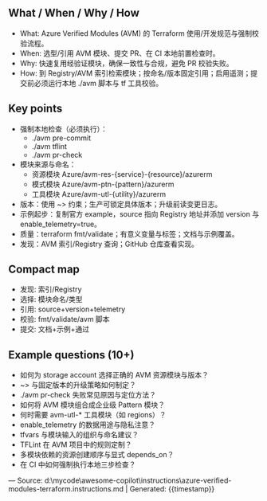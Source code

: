 ## What / When / Why / How
- What: Azure Verified Modules (AVM) 的 Terraform 使用/开发规范与强制校验流程。
- When: 选型/引用 AVM 模块、提交 PR、在 CI 本地前置检查时。
- Why: 快速复用经验证模块，确保一致性与合规，避免 PR 校验失败。
- How: 到 Registry/AVM 索引检索模块；按命名/版本固定引用；启用遥测；提交前必须运行本地 ./avm 脚本与 tf 工具校验。

## Key points
- 强制本地检查（必须执行）：
  - ./avm pre-commit
  - ./avm tflint
  - ./avm pr-check
- 模块来源与命名：
  - 资源模块 Azure/avm-res-{service}-{resource}/azurerm
  - 模式模块 Azure/avm-ptn-{pattern}/azurerm
  - 工具模块 Azure/avm-utl-{utility}/azurerm
- 版本：使用 ~> 约束；生产可锁定具体版本；升级前读变更日志。
- 示例起步：复制官方 example，source 指向 Registry 地址并添加 version 与 enable_telemetry=true。
- 质量：terraform fmt/validate；有意义变量与标签；文档与示例覆盖。
- 发现：AVM 索引/Registry 查询；GitHub 仓库查看实现。

## Compact map
- 发现: 索引/Registry
- 选择: 模块命名/类型
- 引用: source+version+telemetry
- 校验: fmt/validate/avm 脚本
- 提交: 文档+示例+通过

## Example questions (10+)
- 如何为 storage account 选择正确的 AVM 资源模块与版本？
- ~> 与固定版本的升级策略如何制定？
- ./avm pr-check 失败常见原因与定位方法？
- 如何将 AVM 模块组合成企业级 Pattern 模块？
- 何时需要 avm-utl-* 工具模块（如 regions）？
- enable_telemetry 的数据用途与隐私注意？
- tfvars 与模块输入的组织与命名建议？
- TFLint 在 AVM 项目中的规则定制？
- 多模块依赖的资源创建顺序与显式 depends_on？
- 在 CI 中如何强制执行本地三步检查？

—
Source: d:\mycode\awesome-copilot\instructions\azure-verified-modules-terraform.instructions.md | Generated: {{timestamp}}

